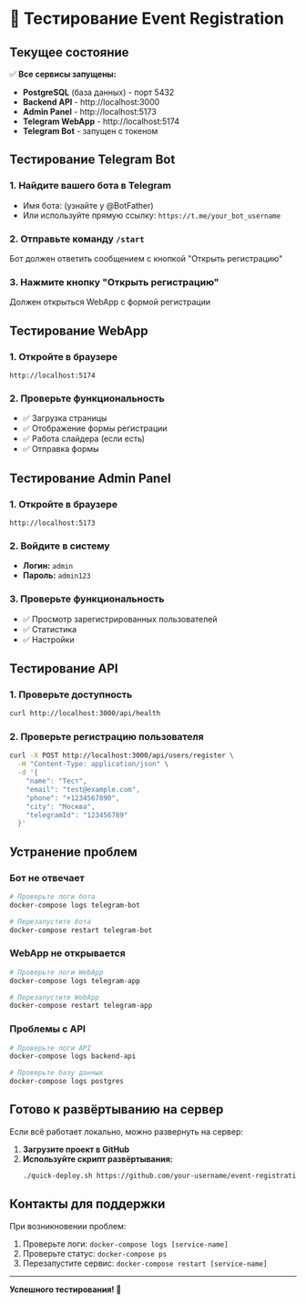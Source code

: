 # 🧪 Тестирование Event Registration

## Текущее состояние

✅ **Все сервисы запущены:**
- **PostgreSQL** (база данных) - порт 5432
- **Backend API** - http://localhost:3000
- **Admin Panel** - http://localhost:5173
- **Telegram WebApp** - http://localhost:5174
- **Telegram Bot** - запущен с токеном

## Тестирование Telegram Bot

### 1. Найдите вашего бота в Telegram
- Имя бота: (узнайте у @BotFather)
- Или используйте прямую ссылку: `https://t.me/your_bot_username`

### 2. Отправьте команду `/start`
Бот должен ответить сообщением с кнопкой "Открыть регистрацию"

### 3. Нажмите кнопку "Открыть регистрацию"
Должен открыться WebApp с формой регистрации

## Тестирование WebApp

### 1. Откройте в браузере
```
http://localhost:5174
```

### 2. Проверьте функциональность
- ✅ Загрузка страницы
- ✅ Отображение формы регистрации
- ✅ Работа слайдера (если есть)
- ✅ Отправка формы

## Тестирование Admin Panel

### 1. Откройте в браузере
```
http://localhost:5173
```

### 2. Войдите в систему
- **Логин:** `admin`
- **Пароль:** `admin123`

### 3. Проверьте функциональность
- ✅ Просмотр зарегистрированных пользователей
- ✅ Статистика
- ✅ Настройки

## Тестирование API

### 1. Проверьте доступность
```bash
curl http://localhost:3000/api/health
```

### 2. Проверьте регистрацию пользователя
```bash
curl -X POST http://localhost:3000/api/users/register \
  -H "Content-Type: application/json" \
  -d '{
    "name": "Тест",
    "email": "test@example.com",
    "phone": "+1234567890",
    "city": "Москва",
    "telegramId": "123456789"
  }'
```

## Устранение проблем

### Бот не отвечает
```bash
# Проверьте логи бота
docker-compose logs telegram-bot

# Перезапустите бота
docker-compose restart telegram-bot
```

### WebApp не открывается
```bash
# Проверьте логи WebApp
docker-compose logs telegram-app

# Перезапустите WebApp
docker-compose restart telegram-app
```

### Проблемы с API
```bash
# Проверьте логи API
docker-compose logs backend-api

# Проверьте базу данных
docker-compose logs postgres
```

## Готово к развёртыванию на сервер

Если всё работает локально, можно развернуть на сервер:

1. **Загрузите проект в GitHub**
2. **Используйте скрипт развёртывания:**
   ```bash
   ./quick-deploy.sh https://github.com/your-username/event-registration.git 7487987244:AAGFxvVCBMsndF3Zf3cSX3OKSdpKXbfGR_Y
   ```

## Контакты для поддержки

При возникновении проблем:
1. Проверьте логи: `docker-compose logs [service-name]`
2. Проверьте статус: `docker-compose ps`
3. Перезапустите сервис: `docker-compose restart [service-name]`

---

**Успешного тестирования! 🚀** 